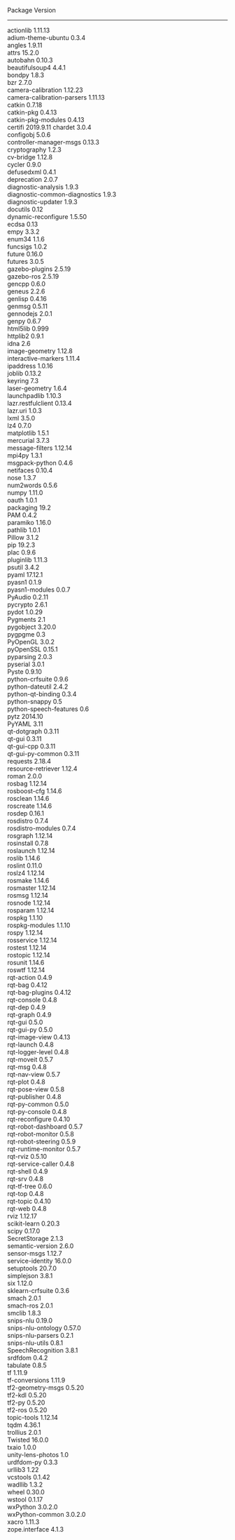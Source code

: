 Package                       Version  
----------------------------- ---------
actionlib                     1.11.13  
adium-theme-ubuntu            0.3.4    
angles                        1.9.11   
attrs                         15.2.0   
autobahn                      0.10.3   
beautifulsoup4                4.4.1    
bondpy                        1.8.3    
bzr                           2.7.0    
camera-calibration            1.12.23  
camera-calibration-parsers    1.11.13  
catkin                        0.7.18   
catkin-pkg                    0.4.13   
catkin-pkg-modules            0.4.13   
certifi                       2019.9.11
chardet                       3.0.4    
configobj                     5.0.6    
controller-manager-msgs       0.13.3   
cryptography                  1.2.3    
cv-bridge                     1.12.8   
cycler                        0.9.0    
defusedxml                    0.4.1    
deprecation                   2.0.7    
diagnostic-analysis           1.9.3    
diagnostic-common-diagnostics 1.9.3    
diagnostic-updater            1.9.3    
docutils                      0.12     
dynamic-reconfigure           1.5.50   
ecdsa                         0.13     
empy                          3.3.2    
enum34                        1.1.6    
funcsigs                      1.0.2    
future                        0.16.0   
futures                       3.0.5    
gazebo-plugins                2.5.19   
gazebo-ros                    2.5.19   
gencpp                        0.6.0    
geneus                        2.2.6    
genlisp                       0.4.16   
genmsg                        0.5.11   
gennodejs                     2.0.1    
genpy                         0.6.7    
html5lib                      0.999    
httplib2                      0.9.1    
idna                          2.6      
image-geometry                1.12.8   
interactive-markers           1.11.4   
ipaddress                     1.0.16   
joblib                        0.13.2   
keyring                       7.3      
laser-geometry                1.6.4    
launchpadlib                  1.10.3   
lazr.restfulclient            0.13.4   
lazr.uri                      1.0.3    
lxml                          3.5.0    
lz4                           0.7.0    
matplotlib                    1.5.1    
mercurial                     3.7.3    
message-filters               1.12.14  
mpi4py                        1.3.1    
msgpack-python                0.4.6    
netifaces                     0.10.4   
nose                          1.3.7    
num2words                     0.5.6    
numpy                         1.11.0   
oauth                         1.0.1    
packaging                     19.2     
PAM                           0.4.2    
paramiko                      1.16.0   
pathlib                       1.0.1    
Pillow                        3.1.2    
pip                           19.2.3   
plac                          0.9.6    
pluginlib                     1.11.3   
psutil                        3.4.2    
pyaml                         17.12.1  
pyasn1                        0.1.9    
pyasn1-modules                0.0.7    
PyAudio                       0.2.11   
pycrypto                      2.6.1    
pydot                         1.0.29   
Pygments                      2.1      
pygobject                     3.20.0   
pygpgme                       0.3      
PyOpenGL                      3.0.2    
pyOpenSSL                     0.15.1   
pyparsing                     2.0.3    
pyserial                      3.0.1    
Pyste                         0.9.10   
python-crfsuite               0.9.6    
python-dateutil               2.4.2    
python-qt-binding             0.3.4    
python-snappy                 0.5      
python-speech-features        0.6      
pytz                          2014.10  
PyYAML                        3.11     
qt-dotgraph                   0.3.11   
qt-gui                        0.3.11   
qt-gui-cpp                    0.3.11   
qt-gui-py-common              0.3.11   
requests                      2.18.4   
resource-retriever            1.12.4   
roman                         2.0.0    
rosbag                        1.12.14  
rosboost-cfg                  1.14.6   
rosclean                      1.14.6   
roscreate                     1.14.6   
rosdep                        0.16.1   
rosdistro                     0.7.4    
rosdistro-modules             0.7.4    
rosgraph                      1.12.14  
rosinstall                    0.7.8    
roslaunch                     1.12.14  
roslib                        1.14.6   
roslint                       0.11.0   
roslz4                        1.12.14  
rosmake                       1.14.6   
rosmaster                     1.12.14  
rosmsg                        1.12.14  
rosnode                       1.12.14  
rosparam                      1.12.14  
rospkg                        1.1.10   
rospkg-modules                1.1.10   
rospy                         1.12.14  
rosservice                    1.12.14  
rostest                       1.12.14  
rostopic                      1.12.14  
rosunit                       1.14.6   
roswtf                        1.12.14  
rqt-action                    0.4.9    
rqt-bag                       0.4.12   
rqt-bag-plugins               0.4.12   
rqt-console                   0.4.8    
rqt-dep                       0.4.9    
rqt-graph                     0.4.9    
rqt-gui                       0.5.0    
rqt-gui-py                    0.5.0    
rqt-image-view                0.4.13   
rqt-launch                    0.4.8    
rqt-logger-level              0.4.8    
rqt-moveit                    0.5.7    
rqt-msg                       0.4.8    
rqt-nav-view                  0.5.7    
rqt-plot                      0.4.8    
rqt-pose-view                 0.5.8    
rqt-publisher                 0.4.8    
rqt-py-common                 0.5.0    
rqt-py-console                0.4.8    
rqt-reconfigure               0.4.10   
rqt-robot-dashboard           0.5.7    
rqt-robot-monitor             0.5.8    
rqt-robot-steering            0.5.9    
rqt-runtime-monitor           0.5.7    
rqt-rviz                      0.5.10   
rqt-service-caller            0.4.8    
rqt-shell                     0.4.9    
rqt-srv                       0.4.8    
rqt-tf-tree                   0.6.0    
rqt-top                       0.4.8    
rqt-topic                     0.4.10   
rqt-web                       0.4.8    
rviz                          1.12.17  
scikit-learn                  0.20.3   
scipy                         0.17.0   
SecretStorage                 2.1.3    
semantic-version              2.6.0    
sensor-msgs                   1.12.7   
service-identity              16.0.0   
setuptools                    20.7.0   
simplejson                    3.8.1    
six                           1.12.0   
sklearn-crfsuite              0.3.6    
smach                         2.0.1    
smach-ros                     2.0.1    
smclib                        1.8.3    
snips-nlu                     0.19.0   
snips-nlu-ontology            0.57.0   
snips-nlu-parsers             0.2.1    
snips-nlu-utils               0.8.1    
SpeechRecognition             3.8.1    
srdfdom                       0.4.2    
tabulate                      0.8.5    
tf                            1.11.9   
tf-conversions                1.11.9   
tf2-geometry-msgs             0.5.20   
tf2-kdl                       0.5.20   
tf2-py                        0.5.20   
tf2-ros                       0.5.20   
topic-tools                   1.12.14  
tqdm                          4.36.1   
trollius                      2.0.1    
Twisted                       16.0.0   
txaio                         1.0.0    
unity-lens-photos             1.0      
urdfdom-py                    0.3.3    
urllib3                       1.22     
vcstools                      0.1.42   
wadllib                       1.3.2    
wheel                         0.30.0   
wstool                        0.1.17   
wxPython                      3.0.2.0  
wxPython-common               3.0.2.0  
xacro                         1.11.3   
zope.interface                4.1.3    

